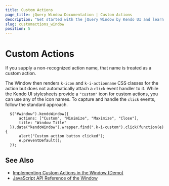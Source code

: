 ```yaml
---
title: Custom Actions
page_title: jQuery Window Documentation | Custom Actions
description: "Get started with the jQuery Window by Kendo UI and learn how to set custom user actions."
slug: customactions_window
position: 5
---
```


# Custom Actions

If you supply a non-recognized action name, that name is treated as a custom action.

The Window then renders `k-icon` and `k-i-actionname` CSS classes for the action but does not automatically attach a `click` event handler to it. While the Kendo UI stylesheets provide a `"custom"` icon for custom actions, you can use any of the icon names. To capture and handle the `click` events, follow the standard approach.

      $("#window").kendoWindow({
          actions: ["Custom", "Minimize", "Maximize", "Close"],
          title: "Window Title"
      }).data("kendoWindow").wrapper.find(".k-i-custom").click(function(e) {
          alert("Custom action button clicked");
          e.preventDefault();
      });

## See Also

* [Implementing Custom Actions in the Window (Demo)](https://demos.telerik.com/kendo-ui/window/actions)
* [JavaScript API Reference of the Window](/api/javascript/ui/window)
